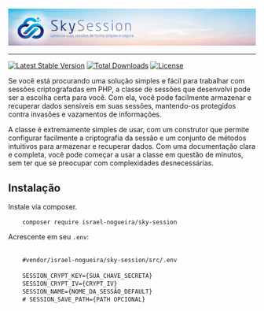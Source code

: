![GalaxyDB](https://raw.githubusercontent.com/israel-nogueira/sky-session/main/src/topo_README.jpg)

---

[![Latest Stable Version](https://poser.pugx.org/israel-nogueira/sky-session/v/stable.svg)](https://packagist.org/packages/israel-nogueira/sky-session)
[![Total Downloads](https://poser.pugx.org/israel-nogueira/sky-session/downloads)](https://packagist.org/packages/israel-nogueira/sky-session)
[![License](https://poser.pugx.org/israel-nogueira/sky-session/license.svg)](https://packagist.org/packages/israel-nogueira/sky-session)


Se você está procurando uma solução simples e fácil para trabalhar com sessões criptografadas em PHP, a classe de sessões que desenvolvi pode ser a escolha certa para você. Com ela, você pode facilmente armazenar e recuperar dados sensíveis em suas sessões, mantendo-os protegidos contra invasões e vazamentos de informações.

A classe é extremamente simples de usar, com um construtor que permite configurar facilmente a criptografia da sessão e um conjunto de métodos intuitivos para armazenar e recuperar dados. Com uma documentação clara e completa, você pode começar a usar a classe em questão de minutos, sem ter que se preocupar com complexidades desnecessárias.


## Instalação

Instale via composer.

```plaintext
    composer require israel-nogueira/sky-session
```

Acrescente em seu ```.env```:

```env

    #vendor/israel-nogueira/sky-session/src/.env

    SESSION_CRYPT_KEY={SUA_CHAVE_SECRETA}
    SESSION_CRYPT_IV={CRYPT_IV}
    SESSION_NAME={NOME_DA_SESSÃO_DEFAULT}
    # SESSION_SAVE_PATH={PATH OPCIONAL}

```
